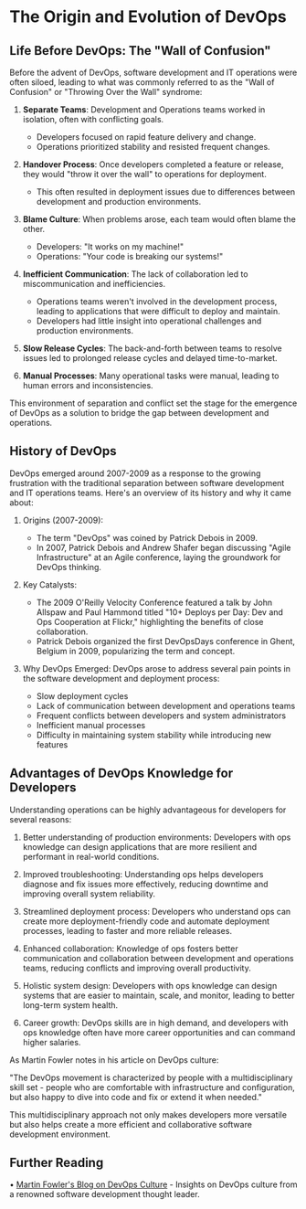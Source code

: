 # The Origin and Evolution of DevOps

## Life Before DevOps: The "Wall of Confusion"

Before the advent of DevOps, software development and IT operations were often siloed, leading to what was commonly referred to as the "Wall of Confusion" or "Throwing Over the Wall" syndrome:

1. **Separate Teams**: Development and Operations teams worked in isolation, often with conflicting goals.
   - Developers focused on rapid feature delivery and change.
   - Operations prioritized stability and resisted frequent changes.

2. **Handover Process**: Once developers completed a feature or release, they would "throw it over the wall" to operations for deployment.
   - This often resulted in deployment issues due to differences between development and production environments.

3. **Blame Culture**: When problems arose, each team would often blame the other.
   - Developers: "It works on my machine!"
   - Operations: "Your code is breaking our systems!"

4. **Inefficient Communication**: The lack of collaboration led to miscommunication and inefficiencies.
   - Operations teams weren't involved in the development process, leading to applications that were difficult to deploy and maintain.
   - Developers had little insight into operational challenges and production environments.

5. **Slow Release Cycles**: The back-and-forth between teams to resolve issues led to prolonged release cycles and delayed time-to-market.

6. **Manual Processes**: Many operational tasks were manual, leading to human errors and inconsistencies.

This environment of separation and conflict set the stage for the emergence of DevOps as a solution to bridge the gap between development and operations.

## History of DevOps

DevOps emerged around 2007-2009 as a response to the growing frustration with the traditional separation between software development and IT operations teams. Here's an overview of its history and why it came about:

1. Origins (2007-2009):
   - The term "DevOps" was coined by Patrick Debois in 2009.
   - In 2007, Patrick Debois and Andrew Shafer began discussing "Agile Infrastructure" at an Agile conference, laying the groundwork for DevOps thinking.

2. Key Catalysts:
   - The 2009 O'Reilly Velocity Conference featured a talk by John Allspaw and Paul Hammond titled "10+ Deploys per Day: Dev and Ops Cooperation at Flickr," highlighting the benefits of close collaboration.
   - Patrick Debois organized the first DevOpsDays conference in Ghent, Belgium in 2009, popularizing the term and concept.

3. Why DevOps Emerged:
   DevOps arose to address several pain points in the software development and deployment process:
   - Slow deployment cycles
   - Lack of communication between development and operations teams
   - Frequent conflicts between developers and system administrators
   - Inefficient manual processes
   - Difficulty in maintaining system stability while introducing new features

## Advantages of DevOps Knowledge for Developers

Understanding operations can be highly advantageous for developers for several reasons:

1. Better understanding of production environments:
   Developers with ops knowledge can design applications that are more resilient and performant in real-world conditions.

2. Improved troubleshooting:
   Understanding ops helps developers diagnose and fix issues more effectively, reducing downtime and improving overall system reliability.

3. Streamlined deployment process:
   Developers who understand ops can create more deployment-friendly code and automate deployment processes, leading to faster and more reliable releases.

4. Enhanced collaboration:
   Knowledge of ops fosters better communication and collaboration between development and operations teams, reducing conflicts and improving overall productivity.

5. Holistic system design:
   Developers with ops knowledge can design systems that are easier to maintain, scale, and monitor, leading to better long-term system health.

6. Career growth:
   DevOps skills are in high demand, and developers with ops knowledge often have more career opportunities and can command higher salaries.

As Martin Fowler notes in his article on DevOps culture:

"The DevOps movement is characterized by people with a multidisciplinary skill set - people who are comfortable with infrastructure and configuration, but also happy to dive into code and fix or extend it when needed."

This multidisciplinary approach not only makes developers more versatile but also helps create a more efficient and collaborative software development environment.

## Further Reading

• [Martin Fowler's Blog on DevOps Culture](https://martinfowler.com/bliki/DevOpsCulture.html) - Insights on DevOps culture from a renowned software development thought leader.
